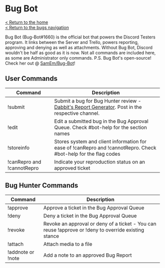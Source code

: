 # Bug Bot
[< Return to the home](/index)  
[< Return to the bugs navigation](/bugs)

Bug Bot (Bug-Bot#1660) is the official bot that powers the Discord Testers program. It links between the Server and Trello, powers reporting, approving and denying as well as attachments. Without Bug Bot, Discord wouldn't be half as good as it is now.  Not all commands are included here, as some are Administrator only commands.
P.S. Bug Bot's open-source! Check her out @ [SamEm/Bug-Bot](https://github.com/SamEm/Bug-Bot)!

## User Commands

Command | Description
---------- | ----------
!submit | Submit a bug for Bug Hunter review - [Dabbit's Report Generator](https://dabbit.typeform.com/to/mnlaDU). Post in the respective channel.
!edit | Edit a submitted bug in the Bug Approval Queue. Check #bot-help for the section names
!storeinfo | Stores system and client information for ease of !canRepro and !cannotRepro. Check #bot-help for the flag codes
!canRepro and !cannotRepro | Indicate your reproduction status on an approved ticket

## Bug Hunter Commands

Command | Description
---------- | ----------
!approve | Approve a ticket in the Bug Approval Queue
!deny | Deny a ticket in the Bug Approval Queue
!revoke | Revoke an approval or deny of a ticket - You can reuse !approve or !deny to override existing stance
!attach | Attach media to a file
!addnote or !note | Add a note to an approved Bug Report
